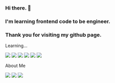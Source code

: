 ### Hi there. 👋
### I'm learning frontend code to be engineer.
### Thank you for visiting my github page.



Learning...
<p> 
  <img src="https://img.shields.io/badge/HTML5-E34F26?style=flat-square&logo=HTML5&logoColor=white"/> 
  <img src="https://img.shields.io/badge/CSS3-1572B6?style=flat-square&logo=CSS3&logoColor=white"/> 
  <img src="https://img.shields.io/badge/JavaScript-F7DF1E?style=flat-square&logo=JavaScript&logoColor=white"/> 
  <img src="https://img.shields.io/badge/React-61DAFB?style=flat-square&logo=React&logoColor=white"/> 
  <img src="https://img.shields.io/badge/Next.js-000000?style=flat-square&logo=Next.js&logoColor=white"/>
  <img src="https://img.shields.io/badge/TypeScript-3178C6?style=flat-square&logo=TypeScript&logoColor=white"/> 
</p>


About Me
<p>
    <a href="mailto:haewong27@gmail.com" target="_blank"><img src="https://img.shields.io/badge/haewong27@gmail.com-EA4335?style=flat-square&logo=Gmail&logoColor=white"/></a>
    <a href="https://www.linkedin.com/in/haeyonglee44/" target="blank"><img src="https://img.shields.io/badge/HaeYongLee-0A66C2?style=flat-square&logo=LinkedIn&logoColor=white"/></a>    
  <a href="https://velog.io/@sorin44" target="_blank"><img src="http://img.shields.io/badge/sorin44-20C997?style=flat-square&logo=Velog&logoColor=white"/></a>
  
</p>
